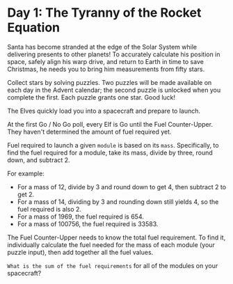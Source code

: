 # Day 1: The Tyranny of the Rocket Equation #

Santa has become stranded at the edge of the Solar System while delivering presents to other
planets! To accurately calculate his position in space, safely align his warp drive, and return to
Earth in time to save Christmas, he needs you to bring him measurements from fifty stars.

Collect stars by solving puzzles. Two puzzles will be made available on each day in the Advent
calendar; the second puzzle is unlocked when you complete the first. Each puzzle grants one star.
Good luck!

The Elves quickly load you into a spacecraft and prepare to launch.

At the first Go / No Go poll, every Elf is Go until the Fuel Counter-Upper. They haven't determined
the amount of fuel required yet.

Fuel required to launch a given `module` is based on its `mass`. Specifically, to find the fuel
required for a module, take its mass, divide by three, round down, and subtract 2.

For example:

* For a mass of 12, divide by 3 and round down to get 4, then subtract 2 to get 2.
* For a mass of 14, dividing by 3 and rounding down still yields 4, so the fuel required is also 2.
* For a mass of 1969, the fuel required is 654.
* For a mass of 100756, the fuel required is 33583.

The Fuel Counter-Upper needs to know the total fuel requirement. To find it, individually calculate
the fuel needed for the mass of each module (your puzzle input), then add together all the fuel
values.

`What is the sum of the fuel requirements` for all of the modules on your spacecraft?
